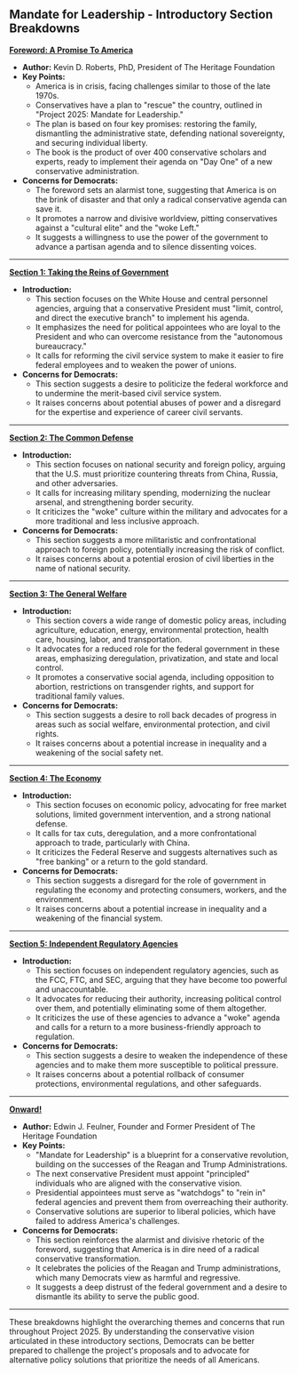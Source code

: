 ## Mandate for Leadership - Introductory Section Breakdowns

**[Foreword: A Promise To America](../../Documents/Project_2025_Chapters/Forward.pdf)**

* **Author:** Kevin D. Roberts, PhD, President of The Heritage Foundation
* **Key Points:**
    * America is in crisis, facing challenges similar to those of the late 1970s.
    * Conservatives have a plan to "rescue" the country, outlined in "Project 2025: Mandate for Leadership."
    * The plan is based on four key promises: restoring the family, dismantling the administrative state, defending national sovereignty, and securing individual liberty.
    * The book is the product of over 400 conservative scholars and experts, ready to implement their agenda on "Day One" of a new conservative administration.
* **Concerns for Democrats:**
    * The foreword sets an alarmist tone, suggesting that America is on the brink of disaster and that only a radical conservative agenda can save it.
    * It promotes a narrow and divisive worldview, pitting conservatives against a "cultural elite" and the "woke Left."
    * It suggests a willingness to use the power of the government to advance a partisan agenda and to silence dissenting voices.

----

**[Section 1: Taking the Reins of Government](../../Documents/Project_2025_Chapters/Section_1.pdf)**

* **Introduction:**
    * This section focuses on the White House and central personnel agencies, arguing that a conservative President must "limit, control, and direct the executive branch" to implement his agenda.
    * It emphasizes the need for political appointees who are loyal to the President and who can overcome resistance from the "autonomous bureaucracy."
    * It calls for reforming the civil service system to make it easier to fire federal employees and to weaken the power of unions.
* **Concerns for Democrats:**
    * This section suggests a desire to politicize the federal workforce and to undermine the merit-based civil service system.
    * It raises concerns about potential abuses of power and a disregard for the expertise and experience of career civil servants.

----

**[Section 2: The Common Defense](../../Documents/Project_2025_Chapters/Section_2.pdf)**

* **Introduction:**
    * This section focuses on national security and foreign policy, arguing that the U.S. must prioritize countering threats from China, Russia, and other adversaries.
    * It calls for increasing military spending, modernizing the nuclear arsenal, and strengthening border security.
    * It criticizes the "woke" culture within the military and advocates for a more traditional and less inclusive approach.
* **Concerns for Democrats:**
    * This section suggests a more militaristic and confrontational approach to foreign policy, potentially increasing the risk of conflict.
    * It raises concerns about a potential erosion of civil liberties in the name of national security.

----

**[Section 3: The General Welfare](../../Documents/Project_2025_Chapters/Section_3.pdf)**

* **Introduction:**
    * This section covers a wide range of domestic policy areas, including agriculture, education, energy, environmental protection, health care, housing, labor, and transportation.
    * It advocates for a reduced role for the federal government in these areas, emphasizing deregulation, privatization, and state and local control.
    * It promotes a conservative social agenda, including opposition to abortion, restrictions on transgender rights, and support for traditional family values.
* **Concerns for Democrats:**
    * This section suggests a desire to roll back decades of progress in areas such as social welfare, environmental protection, and civil rights.
    * It raises concerns about a potential increase in inequality and a weakening of the social safety net.

----

**[Section 4: The Economy](../../Documents/Project_2025_Chapters/Section_4.pdf)**

* **Introduction:**
    * This section focuses on economic policy, advocating for free market solutions, limited government intervention, and a strong national defense.
    * It calls for tax cuts, deregulation, and a more confrontational approach to trade, particularly with China.
    * It criticizes the Federal Reserve and suggests alternatives such as "free banking" or a return to the gold standard.
* **Concerns for Democrats:**
    * This section suggests a disregard for the role of government in regulating the economy and protecting consumers, workers, and the environment.
    * It raises concerns about a potential increase in inequality and a weakening of the financial system.

----

**[Section 5: Independent Regulatory Agencies](../../Documents/Project_2025_Chapters/Section_5.pdf)**

* **Introduction:**
    * This section focuses on independent regulatory agencies, such as the FCC, FTC, and SEC, arguing that they have become too powerful and unaccountable.
    * It advocates for reducing their authority, increasing political control over them, and potentially eliminating some of them altogether.
    * It criticizes the use of these agencies to advance a "woke" agenda and calls for a return to a more business-friendly approach to regulation.
* **Concerns for Democrats:**
    * This section suggests a desire to weaken the independence of these agencies and to make them more susceptible to political pressure.
    * It raises concerns about a potential rollback of consumer protections, environmental regulations, and other safeguards.

----

**[Onward!](../../Documents/Project_2025_Chapters/Onward.pdf)**

* **Author:** Edwin J. Feulner, Founder and Former President of The Heritage Foundation
* **Key Points:**
    * "Mandate for Leadership" is a blueprint for a conservative revolution, building on the successes of the Reagan and Trump Administrations.
    * The next conservative President must appoint "principled" individuals who are aligned with the conservative vision.
    * Presidential appointees must serve as "watchdogs" to "rein in" federal agencies and prevent them from overreaching their authority.
    * Conservative solutions are superior to liberal policies, which have failed to address America's challenges.
* **Concerns for Democrats:**
    * This section reinforces the alarmist and divisive rhetoric of the foreword, suggesting that America is in dire need of a radical conservative transformation.
    * It celebrates the policies of the Reagan and Trump administrations, which many Democrats view as harmful and regressive.
    * It suggests a deep distrust of the federal government and a desire to dismantle its ability to serve the public good.

----

These breakdowns highlight the overarching themes and concerns that run throughout Project 2025. By understanding the conservative vision articulated in these introductory sections, Democrats can be better prepared to challenge the project's proposals and to advocate for alternative policy solutions that prioritize the needs of all Americans. 
